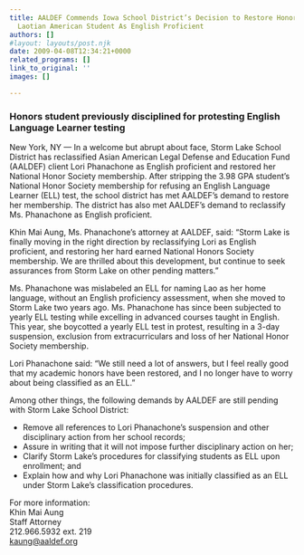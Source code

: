 ```yaml
---
title: AALDEF Commends Iowa School District’s Decision to Restore Honors and Reclassify
  Laotian American Student As English Proficient
authors: []
#layout: layouts/post.njk
date: 2009-04-08T12:34:21+0000
related_programs: []
link_to_original: ''
images: []

---
```

### Honors student previously disciplined for protesting English Language Learner testing

New York, NY — In a welcome but abrupt about face, Storm Lake School District has reclassified Asian American Legal Defense and Education Fund (AALDEF) client Lori Phanachone as English proficient and restored her National Honor Society membership. After stripping the 3.98 GPA student’s National Honor Society membership for refusing an English Language Learner (ELL) test, the school district has met AALDEF’s demand to restore her membership. The district has also met AALDEF’s demand to reclassify Ms. Phanachone as English proficient.

Khin Mai Aung, Ms. Phanachone’s attorney at AALDEF, said: “Storm Lake is finally moving in the right direction by reclassifying Lori as English proficient, and restoring her hard earned National Honors Society membership. We are thrilled about this development, but continue to seek assurances from Storm Lake on other pending matters.”

Ms. Phanachone was mislabeled an ELL for naming Lao as her home language, without an English proficiency assessment, when she moved to Storm Lake two years ago. Ms. Phanachone has since been subjected to yearly ELL testing while excelling in advanced courses taught in English. This year, she boycotted a yearly ELL test in protest, resulting in a 3-day suspension, exclusion from extracurriculars and loss of her National Honor Society membership.

Lori Phanachone said: “We still need a lot of answers, but I feel really good that my academic honors have been restored, and I no longer have to worry about being classified as an ELL.”

Among other things, the following demands by AALDEF are still pending with Storm Lake School District:

* Remove all references to Lori Phanachone’s suspension and other disciplinary action from her school records;
* Assure in writing that it will not impose further disciplinary action on her;
* Clarify Storm Lake’s procedures for classifying students as ELL upon enrollment; and
* Explain how and why Lori Phanachone was initially classified as an ELL under Storm Lake’s classification procedures.

For more information:  
Khin Mai Aung  
Staff Attorney  
212\.966.5932 ext. 219  
[kaung@aaldef.org](mailto:kaung@aaldef.org)